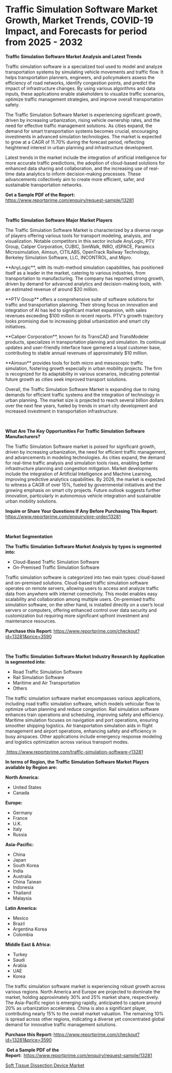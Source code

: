 <p><h1>Traffic Simulation Software Market Growth, Market Trends, COVID-19 Impact, and Forecasts for period from 2025 - 2032</h1></p><p><strong>Traffic Simulation Software Market Analysis and Latest Trends</strong></p>
<p><p>Traffic simulation software is a specialized tool used to model and analyze transportation systems by simulating vehicle movements and traffic flow. It helps transportation planners, engineers, and policymakers assess the efficiency of road networks, identify congestion points, and predict the impact of infrastructure changes. By using various algorithms and data inputs, these applications enable stakeholders to visualize traffic scenarios, optimize traffic management strategies, and improve overall transportation safety.</p><p>The Traffic Simulation Software Market is experiencing significant growth, driven by increasing urbanization, rising vehicle ownership rates, and the need for effective traffic management solutions. As cities expand, the demand for smart transportation systems becomes crucial, encouraging investments in advanced simulation technologies. The market is expected to grow at a CAGR of 11.70% during the forecast period, reflecting heightened interest in urban planning and infrastructure development.</p><p>Latest trends in the market include the integration of artificial intelligence for more accurate traffic predictions, the adoption of cloud-based solutions for enhanced data sharing and collaboration, and the increasing use of real-time data analytics to inform decision-making processes. These advancements collectively aim to create more efficient, safer, and sustainable transportation networks.</p></p>
<p><strong>Get a Sample PDF of the Report:&nbsp;</strong> <a href="https://www.reportprime.com/enquiry/request-sample/13281?utm_campaign=3299&utm_medium=2&utm_source=Github&utm_content=ia&utm_term=20032025&utm_id=traffic-simulation-software">https://www.reportprime.com/enquiry/request-sample/13281</a></p>
<p>&nbsp;</p>
<p><strong>Traffic Simulation Software Major Market Players</strong></p>
<p><p>The Traffic Simulation Software Market is characterized by a diverse range of players offering various tools for transport modeling, analysis, and visualization. Notable competitors in this sector include AnyLogic, PTV Group, Caliper Corporation, CUBIC, SimWalk, INRO, dSPACE, Paramics Microsimulation, Aimsun, CITILABS, OpenTrack Railway Technology, Berkeley Simulation Software, LLC, INCONTROL, and Mipro.</p><p>**AnyLogic**, with its multi-method simulation capabilities, has positioned itself as a leader in the market, catering to various industries, from transportation to manufacturing. The company has reported strong growth, driven by demand for advanced analytics and decision-making tools, with an estimated revenue of around $20 million.</p><p>**PTV Group** offers a comprehensive suite of software solutions for traffic and transportation planning. Their strong focus on innovation and integration of AI has led to significant market expansion, with sales revenues exceeding $100 million in recent reports. PTV's growth trajectory looks promising due to increasing global urbanization and smart city initiatives.</p><p>**Caliper Corporation**, known for its TransCAD and TransModeler products, specializes in transportation planning and simulation. Its continual updates and user-friendly interface have garnered a loyal customer base, contributing to stable annual revenues of approximately $10 million. </p><p>**Aimsun** provides tools for both micro and mesoscopic traffic simulation, fostering growth especially in urban mobility projects. The firm is recognized for its adaptability in various scenarios, indicating potential future growth as cities seek improved transport solutions.</p><p>Overall, the Traffic Simulation Software Market is expanding due to rising demands for efficient traffic systems and the integration of technology in urban planning. The market size is projected to reach several billion dollars over the next few years, fueled by trends in smart city development and increased investment in transportation infrastructure.</p></p>
<p>&nbsp;</p>
<p><strong>What Are The Key Opportunities For Traffic Simulation Software Manufacturers?</strong></p>
<p><p>The Traffic Simulation Software market is poised for significant growth, driven by increasing urbanization, the need for efficient traffic management, and advancements in modeling technologies. As cities expand, the demand for real-time traffic analysis and simulation tools rises, enabling better infrastructure planning and congestion mitigation. Market developments include the integration of Artificial Intelligence and Machine Learning, improving predictive analytics capabilities. By 2026, the market is expected to witness a CAGR of over 15%, fueled by governmental initiatives and the growing emphasis on smart city projects. Future outlook suggests further innovation, particularly in autonomous vehicle integration and sustainable urban mobility solutions.</p></p>
<p><strong>Inquire or Share Your Questions If Any Before Purchasing This Report:</strong> <a href="https://www.reportprime.com/enquiry/pre-order/13281?utm_campaign=3299&utm_medium=2&utm_source=Github&utm_content=ia&utm_term=20032025&utm_id=traffic-simulation-software">https://www.reportprime.com/enquiry/pre-order/13281</a></p>
<p>&nbsp;</p>
<p><strong>Market Segmentation</strong></p>
<p><strong>The Traffic Simulation Software Market Analysis by types is segmented into:</strong></p>
<p><ul><li>Cloud-Based Traffic Simulation Software</li><li>On-Premised Traffic Simulation Software</li></ul></p>
<p><p>Traffic simulation software is categorized into two main types: cloud-based and on-premised solutions. Cloud-based traffic simulation software operates on remote servers, allowing users to access and analyze traffic data from anywhere with internet connectivity. This model enables easy scalability and collaboration among multiple users. On-premised traffic simulation software, on the other hand, is installed directly on a user’s local servers or computers, offering enhanced control over data security and customization but requiring more significant upfront investment and maintenance resources.</p></p>
<p><strong>Purchase this Report:&nbsp;</strong><a href="https://www.reportprime.com/checkout?id=13281&price=3590&utm_campaign=3299&utm_medium=2&utm_source=Github&utm_content=ia&utm_term=20032025&utm_id=traffic-simulation-software">https://www.reportprime.com/checkout?id=13281&price=3590</a></p>
<p>&nbsp;</p>
<p><strong>The Traffic Simulation Software Market Industry Research by Application is segmented into:</strong></p>
<p><ul><li>Road Traffic Simulation Software</li><li>Rail Simulation Software</li><li>Maritime and Air Transportation</li><li>Others</li></ul></p>
<p><p>The traffic simulation software market encompasses various applications, including road traffic simulation software, which models vehicular flow to optimize urban planning and reduce congestion. Rail simulation software enhances train operations and scheduling, improving safety and efficiency. Maritime simulation focuses on navigation and port operations, ensuring smoother shipping logistics. Air transportation simulation aids in flight management and airport operations, enhancing safety and efficiency in busy airspaces. Other applications include emergency response modeling and logistics optimization across various transport modes.</p></p>
<p><a href="https://www.reportprime.com/traffic-simulation-software-r13281?utm_campaign=3299&utm_medium=2&utm_source=Github&utm_content=ia&utm_term=20032025&utm_id=traffic-simulation-software">&nbsp;https://www.reportprime.com/traffic-simulation-software-r13281</a></p>
<p><strong>In terms of Region, the Traffic Simulation Software Market Players available by Region are:</strong></p>
<p>
    <p> <strong> North America: </strong>
        <ul>
            <li>United States</li>
            <li>Canada</li>
        </ul>
        </p> 
    <p> <strong> Europe: </strong>
        <ul>
            <li>Germany</li>
            <li>France</li>
            <li>U.K.</li>
            <li>Italy</li>
            <li>Russia</li>
        </ul>
        </p> 
    <p> <strong> Asia-Pacific: </strong>
        <ul>
            <li>China</li>
            <li>Japan</li>
            <li>South Korea</li>
            <li>India</li>
            <li>Australia</li>
            <li>China Taiwan</li>
            <li>Indonesia</li>
            <li>Thailand</li>
            <li>Malaysia</li>
        </ul>
        </p> 
    <p> <strong> Latin America: </strong>
        <ul>
            <li>Mexico</li>
            <li>Brazil</li>
            <li>Argentina Korea</li>
            <li>Colombia</li>
        </ul>
        </p> 
    <p> <strong> Middle East & Africa: </strong>
        <ul>
            <li>Turkey</li>
            <li>Saudi</li>
            <li>Arabia</li>
            <li>UAE</li>
            <li>Korea</li>
        </ul>
    </p>
    </p>
<p><p>The traffic simulation software market is experiencing robust growth across various regions. North America and Europe are projected to dominate the market, holding approximately 30% and 25% market share, respectively. The Asia-Pacific region is emerging rapidly, anticipated to capture around 20% as urbanization accelerates. China is also a significant player, contributing nearly 15% to the overall market valuation. The remaining 10% is spread across other regions, indicating a diverse yet concentrated global demand for innovative traffic management solutions.</p></p>
<p><strong>Purchase this Report: </strong><a href="https://www.reportprime.com/checkout?id=13281&price=3590&utm_campaign=3299&utm_medium=2&utm_source=Github&utm_content=ia&utm_term=20032025&utm_id=traffic-simulation-software">https://www.reportprime.com/checkout?id=13281&price=3590</a></p>
<p>&nbsp;<strong>Get a Sample PDF of the Report:&nbsp;&nbsp;</strong><a href="https://www.reportprime.com/enquiry/request-sample/13281?utm_campaign=3299&utm_medium=2&utm_source=Github&utm_content=ia&utm_term=20032025&utm_id=traffic-simulation-software">https://www.reportprime.com/enquiry/request-sample/13281</a></p>
<p><strong></strong></p>
<p><p><a href="https://github.com/sirayedantte/Market-Research-Report-List-1/blob/main/soft-tissue-dissection-device-market.md?utm_campaign=3299&utm_medium=2&utm_source=Github&utm_content=ia&utm_term=20032025&utm_id=traffic-simulation-software">Soft Tissue Dissection Device Market</a></p></p>